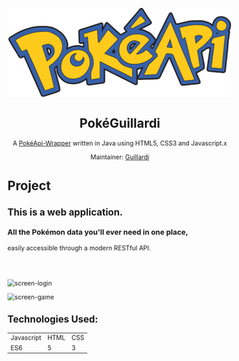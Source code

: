 <!--suppress HtmlDeprecatedAttribute -->
<br/>

<div align="center">
	<img height="200" src="https://raw.githubusercontent.com/PokeAPI/media/master/logo/pokeapi.svg?sanitize=true" alt="PokeAPI">
    <h1>PokéGuillardi</h1>
    <p>
        A <a href="https://pokeapi.co/">PokéApi-Wrapper</a> written in Java using HTML5, CSS3 and Javascript.x</a>
    </p>
    <p>
        Maintainer: <a href="https://github.com/pascalklassen">Guillardi</a>
    </p>
</div>



# Project

## This is a web application.

### All the Pokémon data you'll ever need in one place,
easily accessible through a modern RESTful API.

<br>


<br>

![screen-login]('../../images/web.png')

![screen-game](https://user-images.githubusercontent.com/63321040/179844951-6892a21a-3963-4dd0-bba7-95a548a6bbcb.png)

## Technologies Used:

<table>
    <tr>
        <td>Javascript</td>
        <td>HTML</td>
        <td>CSS</td>
    </tr>
    <tr>
        <td>ES6</td>
        <td>5</td>
        <td>3</td>
    </tr>
</table>


